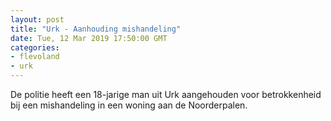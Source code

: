 ```yaml
---
layout: post
title: "Urk - Aanhouding mishandeling"
date: Tue, 12 Mar 2019 17:50:00 GMT
categories: 
- flevoland 
- urk 
---
```


De politie heeft een 18-jarige man uit Urk aangehouden voor betrokkenheid bij een mishandeling in een woning aan de Noorderpalen.
